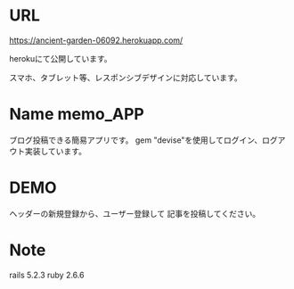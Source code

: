 # URL
https://ancient-garden-06092.herokuapp.com/

herokuにて公開しています。

スマホ、タブレット等、レスポンシブデザインに対応しています。

# Name memo_APP
ブログ投稿できる簡易アプリです。
gem "devise"を使用してログイン、ログアウト実装しています。

# DEMO
ヘッダーの新規登録から、ユーザー登録して
記事を投稿してください。

# Note
rails 5.2.3
ruby 2.6.6